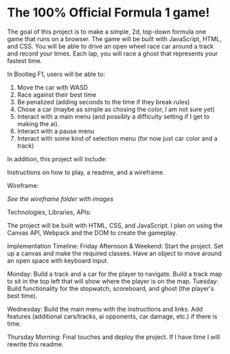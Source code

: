 # The 100% Official Formula 1 game!
The goal of this project is to make a simple, 2d, top-down formula one game that runs on a browser. The game will be built with JavaScript, HTML, and CSS. You will be able to drive an open wheel race car around a track and record your times. Each lap, you will race a ghost that represents your fastest time.

In Bootleg F1, users will be able to:

1) Move the car with WASD
2) Race against their best time
3) Be penalized (adding seconds to the time if they break rules)
4) Chose a car (maybe as simple as chosing the color, I am not sure yet)
5) Interact with a main menu (and possibly a difficulty setting if I get to making the ai).
6) Interact with a pause menu
7) Interact with some kind of selection menu (for now just car color and a track)


In addition, this project will include:

Instructions on how to play, a readme, and a wireframe.

Wireframe:

*See the wireframe folder with images*

Technologies, Libraries, APIs:

The project will be built with HTML, CSS, and JavaScript. I plan on using the Canvas API, Webpack and the DOM to create the gameplay.

Implementation Timeline:
Friday Afternoon & Weekend:
Start the project. Set up a canvas and make the required classes. Have an object to move around an open space with keyboard input.

Monday:
Build a track and a car for the player to navigate.
Build a track map to sit in the top left that will show where the player is on the map.
Tuesday:
Build functionality for the stopwatch, scoreboard, and ghost (the player's best time).

Wednesday:
Build the main menu with the instructions and links.
Add features (additional cars/tracks, ai opponents, car damage, etc.) if there is time.

Thursday Morning:
Final touches and deploy the project. If I have time I will rewrite this readme.


